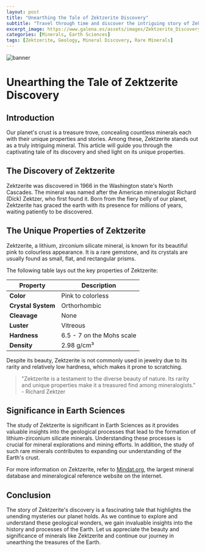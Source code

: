 ```yaml
---
layout: post
title: "Unearthing the Tale of Zektzerite Discovery"
subtitle: "Travel through time and discover the intriguing story of Zektzerite, a mineral that mesmerizes with its unique properties and history."
excerpt_image: https://www.galena.es/assets/images/Zektzerite_Discovery_Story.png
categories: [Minerals, Earth Sciences]
tags: [Zektzerite, Geology, Mineral Discovery, Rare Minerals]
---
```


![banner](https://www.galena.es/assets/images/Zektzerite_Discovery_Story.png "Illustration depicting the discovery of Zektzerite, showcasing its unique crystal structure and vibrant colors, surrounded by geological tools and a mineral sample collection, highlighting its significance in earth sciences.")

# Unearthing the Tale of Zektzerite Discovery

## Introduction

Our planet's crust is a treasure trove, concealing countless minerals each with their unique properties and stories. Among these, Zektzerite stands out as a truly intriguing mineral. This article will guide you through the captivating tale of its discovery and shed light on its unique properties.

## The Discovery of Zektzerite

Zektzerite was discovered in 1966 in the Washington state's North Cascades. The mineral was named after the American mineralogist Richard (Dick) Zektzer, who first found it. Born from the fiery belly of our planet, Zektzerite has graced the earth with its presence for millions of years, waiting patiently to be discovered.

## The Unique Properties of Zektzerite

Zektzerite, a lithium, zirconium silicate mineral, is known for its beautiful pink to colourless appearance. It is a rare gemstone, and its crystals are usually found as small, flat, and rectangular prisms. 

The following table lays out the key properties of Zektzerite:

| Property | Description |
| --- | --- |
| **Color** | Pink to colorless |
| **Crystal System** | Orthorhombic |
| **Cleavage** | None |
| **Luster** | Vitreous |
| **Hardness** | 6.5 - 7 on the Mohs scale |
| **Density** | 2.98 g/cm³ |

Despite its beauty, Zektzerite is not commonly used in jewelry due to its rarity and relatively low hardness, which makes it prone to scratching.

> "Zektzerite is a testament to the diverse beauty of nature. Its rarity and unique properties make it a treasured find among mineralogists." - Richard Zektzer

## Significance in Earth Sciences

The study of Zektzerite is significant in Earth Sciences as it provides valuable insights into the geological processes that lead to the formation of lithium-zirconium silicate minerals. Understanding these processes is crucial for mineral explorations and mining efforts. In addition, the study of such rare minerals contributes to expanding our understanding of the Earth's crust.

For more information on Zektzerite, refer to [Mindat.org](https://www.mindat.org/min-4415.html), the largest mineral database and mineralogical reference website on the internet.

## Conclusion

The story of Zektzerite's discovery is a fascinating tale that highlights the unending mysteries our planet holds. As we continue to explore and understand these geological wonders, we gain invaluable insights into the history and processes of the Earth. Let us appreciate the beauty and significance of minerals like Zektzerite and continue our journey in unearthing the treasures of the Earth.